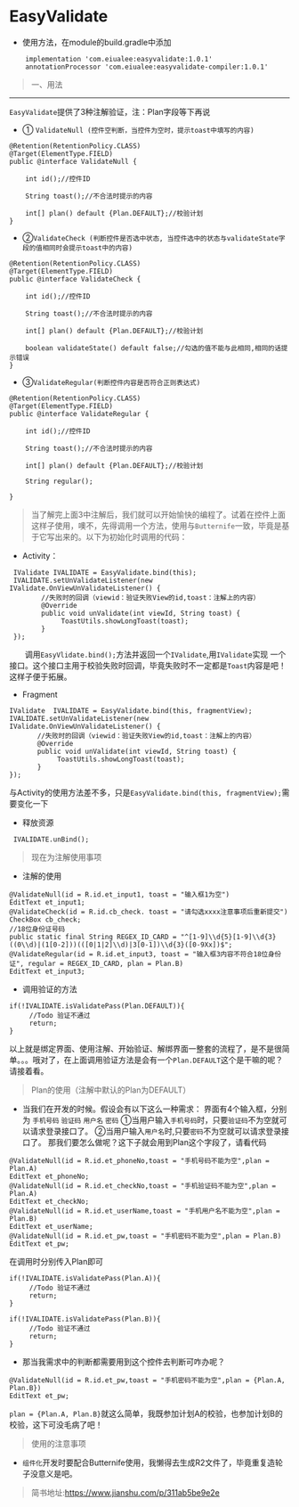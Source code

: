 # EasyValidate
* 使用方法，在module的build.gradle中添加
```
    implementation 'com.eiualee:easyvalidate:1.0.1'
    annotationProcessor 'com.eiualee:easyvalidate-compiler:1.0.1'
```
>一、用法
---
`EasyValidate`提供了3种注解验证，注：Plan字段等下再说

* ① `ValidateNull (控件空判断，当控件为空时，提示toast中填写的内容)`
 
```
@Retention(RetentionPolicy.CLASS)
@Target(ElementType.FIELD)
public @interface ValidateNull {

    int id();//控件ID

    String toast();//不合法时提示的内容

    int[] plan() default {Plan.DEFAULT};//校验计划
}
```
* ②`ValidateCheck (判断控件是否选中状态, 当控件选中的状态与validateState字段的值相同时会提示toast中的内容)`

```
@Retention(RetentionPolicy.CLASS)
@Target(ElementType.FIELD)
public @interface ValidateCheck {

    int id();//控件ID

    String toast();//不合法时提示的内容

    int[] plan() default {Plan.DEFAULT};//校验计划

    boolean validateState() default false;//勾选的值不能与此相同,相同的话提示错误
}
```
* ③`ValidateRegular(判断控件内容是否符合正则表达式)`
```
@Retention(RetentionPolicy.CLASS)
@Target(ElementType.FIELD)
public @interface ValidateRegular {

    int id();//控件ID

    String toast();//不合法时提示的内容

    int[] plan() default {Plan.DEFAULT};//校验计划

    String regular();

}
```
>当了解完上面3中注解后，我们就可以开始愉快的编程了。试着在控件上面这样子使用，噢不，先得调用一个方法，使用与`Butternife`一致，毕竟是基于它写出来的。以下为初始化时调用的代码：
* Activity：
```
 IValidate IVALIDATE = EasyValidate.bind(this);
 IVALIDATE.setUnValidateListener(new IValidate.OnViewUnValidateListener() {
        //失败时的回调（viewid：验证失败View的id,toast：注解上的内容）
        @Override
        public void unValidate(int viewId, String toast) {        
             ToastUtils.showLongToast(toast);
        }
 });
```
&emsp;&emsp;调用`EasyVlidate.bind();`方法并返回一个`IValidate`,用`IValidate`实现
一个接口。这个接口主用于校验失败时回调，毕竟失败时不一定都是`Toast`内容是吧！这样子便于拓展。
* Fragment
```
IValidate  IVALIDATE = EasyValidate.bind(this, fragmentView);
IVALIDATE.setUnValidateListener(new IValidate.OnViewUnValidateListener() {
       //失败时的回调（viewid：验证失败View的id,toast：注解上的内容）
       @Override
       public void unValidate(int viewId, String toast) {
            ToastUtils.showLongToast(toast);
       }
});
```
与Activity的使用方法差不多，只是`EasyValidate.bind(this, fragmentView);`需要变化一下
* 释放资源
```
 IVALIDATE.unBind();
```
> 现在为注解使用事项
* 注解的使用
```
@ValidateNull(id = R.id.et_input1, toast = "输入框1为空")
EditText et_input1;
@ValidateCheck(id = R.id.cb_check. toast = "请勾选xxxx注意事项后重新提交")
CheckBox cb_check;
//18位身份证号码
public static final String REGEX_ID_CARD = "^[1-9]\\d{5}[1-9]\\d{3}((0\\d)|(1[0-2]))(([0|1|2]\\d)|3[0-1])\\d{3}([0-9Xx])$";
@ValidateRegular(id = R.id.et_input3, toast = "输入框3内容不符合18位身份证", regular = REGEX_ID_CARD, plan = Plan.B)
EditText et_input3;
```
* 调用验证的方法
```
if(!IVALIDATE.isValidatePass(Plan.DEFAULT)){
     //Todo 验证不通过
     return;
}
```
以上就是绑定界面、使用注解、开始验证、解绑界面一整套的流程了，是不是很简单。。。哦对了，在上面调用验证方法是会有一个`Plan.DEFAULT`这个是干嘛的呢？请接着看。
>Plan的使用（注解中默认的Plan为DEFAULT）
* 当我们在开发的时候。假设会有以下这么一种需求：
 界面有4个输入框，分别为 `手机号码` `验证码` `用户名` `密码`
①当用户输入`手机号码`时，只要`验证码`不为空就可以请求登录接口了。
②当用户输入`用户名`时,只要`密码`不为空就可以请求登录接口了。
那我们要怎么做呢？这下子就会用到Plan这个字段了，请看代码
```
@ValidateNull(id = R.id.et_phoneNo,toast = "手机号码不能为空",plan = Plan.A)
EditText et_phoneNo;
@ValidateNull(id = R.id.et_checkNo,toast = "手机验证码不能为空",plan = Plan.A)
EditText et_checkNo;
@ValidateNull(id = R.id.et_userName,toast = "手机用户名不能为空",plan = Plan.B)
EditText et_userName;
@ValidateNull(id = R.id.et_pw,toast = "手机密码不能为空",plan = Plan.B)
EditText et_pw;
```
在调用时分别传入Plan即可
```
if(!IVALIDATE.isValidatePass(Plan.A)){
     //Todo 验证不通过
     return;
}
```
```
if(!IVALIDATE.isValidatePass(Plan.B)){
     //Todo 验证不通过
     return;
}
```
* 那当我需求中的判断都需要用到这个控件去判断可咋办呢？
```
@ValidateNull(id = R.id.et_pw,toast = "手机密码不能为空",plan = {Plan.A, Plan.B})
EditText et_pw;
```
`plan = {Plan.A, Plan.B}`就这么简单，我既参加计划A的校验，也参加计划B的校验，这下可没毛病了吧！
>使用的注意事项
* `组件化`开发时要配合Butternife使用，我懒得去生成R2文件了，毕竟重复造轮子没意义是吧。
>简书地址:<https://www.jianshu.com/p/311ab5be9e2e>
